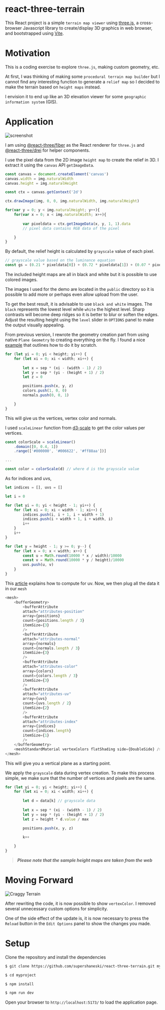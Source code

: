 react-three-terrain
==========

This React project is a simple `terrain map viewer` using [three.js](https://threejs.org), a cross-browser Javascript library to create/display 3D graphics in web browser, and bootstrapped using [Vite](https://https://vitejs.dev/guide/).

# Motivation

This is a coding exercise to explore `three.js`, making custom geometry, etc.

At first, I was thinking of making some `procedural terrain map builder` but I cannot find any interesting function to generate a `relief map` so I decided to make the terrain based on `height maps` instead.

I envision it to end up like an 3D elevation viewer for some `geographic information system` (GIS).

# Application

![screenshot](./docs/screenshot.png "App")

I am using [@react-three/fiber](https://github.com/pmndrs/react-three-fiber) as the React renderer for `three.js` and [@react-three/drei](https://github.com/pmndrs/drei) for helper components.

I use the pixel data from the 2D image `height map` to create the relief in 3D.
I extract it using the `canvas` API `getImageData`.

```javascript
const canvas = document.createElement('canvas')
canvas.width = img.naturalWidth
canvas.height = img.naturalHeight

const ctx = canvas.getContext('2d')

ctx.drawImage(img, 0, 0, img.naturalWidth, img.naturalHeight)

for(var y = 0; y < img.naturalHeight; y++){
    for(var x = 0; x < img.naturalWidth; x++){
        
        var pixeldata = ctx.getImageData(x, y, 1, 1).data
        // pixel data contains RGB data of the pixel

    }
}
```

By default, the relief height is calculated by `grayscale` value of each pixel.

```javascript
// grayscale value based on the luminance equation
const gs = (0.21 * pixeldata[0]) + (0.72 * pixeldata[1]) + (0.07 * pixeldata[2])

```

The included height maps are all in black and white but it is possible to use colored images.

The images I used for the demo are located in the `public` directory so it is possible to add more or perhaps even allow upload from the user.

To get the best result, it is advisable to use `black and white` images.
The `black` represents the lowest level while `white` the highest level.
Sharp contrasts will become deep ridges so it is better to blur or soften the edges.
Adjust the resulting height using the `level` slider in `OPTIONS` panel to make the output visually appealing.

From previous version, I rewrote the geometry creation part from using native `Plane Geometry` to creating everything on the fly. I found a nice [example](https://github.com/Claeb101/procedural-mesh-animation) that outlines how to do it by scratch.

```javascript
for (let yi = 0; yi < height; yi++) {
    for (let xi = 0; xi < width; xi++) {
        
        let x = sep * (xi - (width - 1) / 2)
        let y = sep * (yi - (height + 1) / 2)
        let z = 0

        positions.push(x, y, z)
        colors.push(1, 0, 0)
        normals.push(0, 0, 1)

    }
}
```

This will give us the vertices, vertex color and normals.

I used `scaleLinear` function from [d3-scale](https://github.com/d3/d3-scale) to get the color values per vertices.

```javascript
const colorScale = scaleLinear()
    .domain([0, 0.4, 1])
    .range(['#000000', '#006622', '#ff88aa'])]

...

const color = colorScale(d) // where d is the grayscale value
```

As for indices and uvs,

```javascript
let indices = [], uvs = []

let i = 0

for (let yi = 0; yi < height - 1; yi++) {
    for (let xi = 0; xi < width - 1; xi++) {
        indices.push(i, i + 1, i + width + 1)
        indices.push(i + width + 1, i + width, i)
        i++
    }
    i++
}

for (let y = height - 1; y >= 0; y--) {
    for (let x = 0; x < width; x++) {
        const u = Math.round(10000 * x / width)/10000
        const v = Math.round(10000 * y / height)/10000
        uvs.push(u, v)
    }
}
```
This [article](https://paulyg.f2s.com/uv.htm) explains how to compute for uv.
Now, we then plug all the data it in our `mesh`

```javascript
<mesh>
    <bufferGeometry>
        <bufferAttribute
        attach="attributes-position"
        array={positions}
        count={positions.length / 3}
        itemSize={3}
        />
        <bufferAttribute
        attach="attributes-normal"
        array={normals}
        count={normals.length / 3}
        itemSize={3}
        />
        <bufferAttribute
        attach="attributes-color"
        array={colors}
        count={colors.length / 3}
        itemSize={3}
        />
        <bufferAttribute
        attach="attributes-uv"
        array={uvs}
        count={uvs.length / 2}
        itemSize={2}
        />
        <bufferAttribute
        attach="attributes-index"
        array={indices}
        count={indices.length}
        itemSize={1}
        />
    </bufferGeometry>
    <meshStandardMaterial vertexColors flatShading side={DoubleSide} />
</mesh>
```

This will give you a vertical plane as a starting point.

We apply the `grayscale` data during vertex creation.
To make this process simple, we make sure that the number of vertices and pixels are the same.

```javascript
for (let yi = 0; yi < height; yi++) {
    for (let xi = 0; xi < width; xi++) {
        
        let d = data[k] // grayscale data
        
        let x = sep * (xi - (width - 1) / 2)
        let y = sep * (yi - (height + 1) / 2)
        let z = height * d.value / max

        positions.push(x, y, z)
        
        k++

    }
}
```

> ***Please note that the sample height maps are taken from the web***

# Moving Forward

![Craggy Terrain](./docs/terrain.png "Craggy Terrain")

After rewriting the code, it is now possible to show `vertexColor`.
I removed several unnecessary custom options for simplicity.

One of the side effect of the update is, it is now necessary to press the `Reload` button in the `Edit Options` panel to show the changes you made.

# Setup

Clone the repository and install the dependencies

```sh
$ git clone https://github.com/supershaneski/react-three-terrain.git myproject

$ cd myproject

$ npm install

$ npm run dev
```

Open your browser to `http://localhost:5173/` to load the application page.
